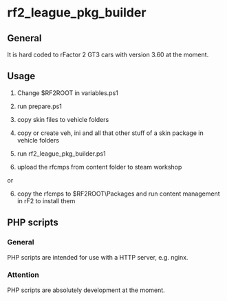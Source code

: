 # rf2_league_pkg_builder

## General

It is hard coded to rFactor 2 GT3 cars with version 3.60 at the moment.

## Usage

1. Change $RF2ROOT in variables.ps1

2. run prepare.ps1

3. copy skin files to vehicle folders

4. copy or create veh, ini and all that other stuff of a skin package in vehicle folders

5. run rf2_league_pkg_builder.ps1 

6. upload the rfcmps from content folder to steam workshop

or

6. copy the rfcmps to $RF2ROOT\Packages and run content management in rF2 to install them

## PHP scripts

### General

PHP scripts are intended for use with a HTTP server, e.g. nginx. 

### Attention

PHP scripts are absolutely development at the moment.
